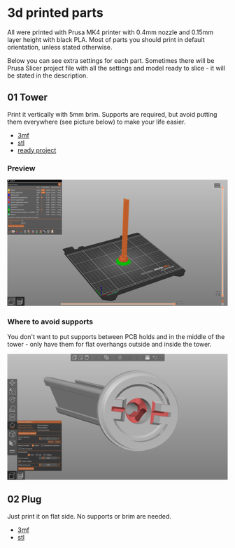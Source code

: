 # 3d printed parts

All were printed with Prusa MK4 printer with 0.4mm nozzle and 0.15mm layer height with black PLA. Most of parts you should print in default orientation, unless stated otherwise.

Below you can see extra settings for each part. Sometimes there will be Prusa Slicer project file with all the settings and model ready to slice - it will be stated in the description.

## 01 Tower

Print it vertically with 5mm brim. Supports are required, but avoid putting them everywhere (see picture below) to make your life easier.

- [3mf](01-tower/tower.3mf)
- [stl](01-tower/tower.stl)
- [ready project](01-tower/tower.pdusa-slicer-project.3mf)

### Preview

![Tower print preview](01-tower/preview.png)

### Where to avoid supports

You don't want to put supports between PCB holds and in the middle of the tower - only have them for flat overhangs outside and inside the tower.

![Block supports](01-tower/block-supports.png)

## 02 Plug

Just print it on flat side. No supports or brim are needed.

- [3mf](02-plug/plug.3mf)
- [stl](02-plug/plug.stl)
